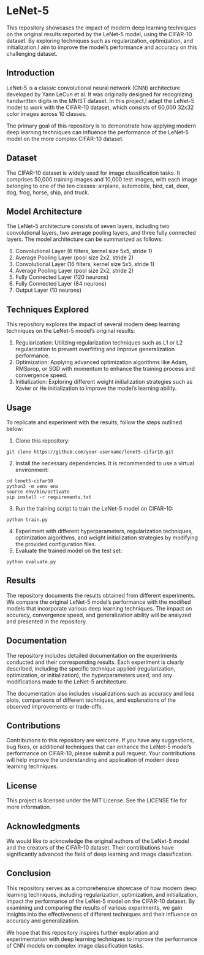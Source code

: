 # LeNet-5

This repository showcases the impact of modern deep learning techniques on the original results reported by the LeNet-5 model, using the CIFAR-10 dataset. By exploring techniques such as regularization, optimization, and initialization,I aim to improve the model’s performance and accuracy on this challenging dataset.

## Introduction

LeNet-5 is a classic convolutional neural network (CNN) architecture developed by Yann LeCun et al. It was originally designed for recognizing handwritten digits in the MNIST dataset. In this project,I adapt the LeNet-5 model to work with the CIFAR-10 dataset, which consists of 60,000 32x32 color images across 10 classes.

The primary goal of this repository is to demonstrate how applying modern deep learning techniques can influence the performance of the LeNet-5 model on the more complex CIFAR-10 dataset.

## Dataset

The CIFAR-10 dataset is widely used for image classification tasks. It comprises 50,000 training images and 10,000 test images, with each image belonging to one of the ten classes: airplane, automobile, bird, cat, deer, dog, frog, horse, ship, and truck.

## Model Architecture

The LeNet-5 architecture consists of seven layers, including two convolutional layers, two average pooling layers, and three fully connected layers. The model architecture can be summarized as follows:

 1. Convolutional Layer (6 filters, kernel size 5x5, stride 1)
 2. Average Pooling Layer (pool size 2x2, stride 2)
 3. Convolutional Layer (16 filters, kernel size 5x5, stride 1)
 4. Average Pooling Layer (pool size 2x2, stride 2)
 5. Fully Connected Layer (120 neurons)
 6. Fully Connected Layer (84 neurons)
 7. Output Layer (10 neurons)

## Techniques Explored

This repository explores the impact of several modern deep learning techniques on the LeNet-5 model’s original results:

 1. Regularization: Utilizing regularization techniques such as L1 or L2 regularization to prevent overfitting and improve generalization performance.
 2. Optimization: Applying advanced optimization algorithms like Adam, RMSprop, or SGD with momentum to enhance the training process and convergence speed.
 3. Initialization: Exploring different weight initialization strategies such as Xavier or He initialization to improve the model’s learning ability.

## Usage

To replicate and experiment with the results, follow the steps outlined below:

 1. Clone this repository:

```
git clone https://github.com/your-username/lenet5-cifar10.git
```

 2. Install the necessary dependencies. It is recommended to use a virtual environment:
```
cd lenet5-cifar10
python3 -m venv env
source env/bin/activate
pip install -r requirements.txt
```

 3. Run the training script to train the LeNet-5 model on CIFAR-10:
```
python train.py
```

 4. Experiment with different hyperparameters, regularization techniques, optimization algorithms, and weight initialization strategies by modifying the provided configuration files.
 5. Evaluate the trained model on the test set:
```
python evaluate.py
```


## Results

The repository documents the results obtained from different experiments. We compare the original LeNet-5 model’s performance with the modified models that incorporate various deep learning techniques. The impact on accuracy, convergence speed, and generalization ability will be analyzed and presented in the repository.

## Documentation

The repository includes detailed documentation on the experiments conducted and their corresponding results. Each experiment is clearly described, including the specific technique applied (regularization, optimization, or initialization), the hyperparameters used, and any modifications made to the LeNet-5 architecture.

The documentation also includes visualizations such as accuracy and loss plots, comparisons of different techniques, and explanations of the observed improvements or trade-offs.

## Contributions

Contributions to this repository are welcome. If you have any suggestions, bug fixes, or additional techniques that can enhance the LeNet-5 model’s performance on CIFAR-10, please submit a pull request. Your contributions will help improve the understanding and application of modern deep learning techniques.

## License

This project is licensed under the MIT License. See the LICENSE file for more information.

## Acknowledgments

We would like to acknowledge the original authors of the LeNet-5 model and the creators of the CIFAR-10 dataset. Their contributions have significantly advanced the field of deep learning and image classification.

## Conclusion

This repository serves as a comprehensive showcase of how modern deep learning techniques, including regularization, optimization, and initialization, impact the performance of the LeNet-5 model on the CIFAR-10 dataset. By examining and comparing the results of various experiments, we gain insights into the effectiveness of different techniques and their influence on accuracy and generalization.

We hope that this repository inspires further exploration and experimentation with deep learning techniques to improve the performance of CNN models on complex image classification tasks.
